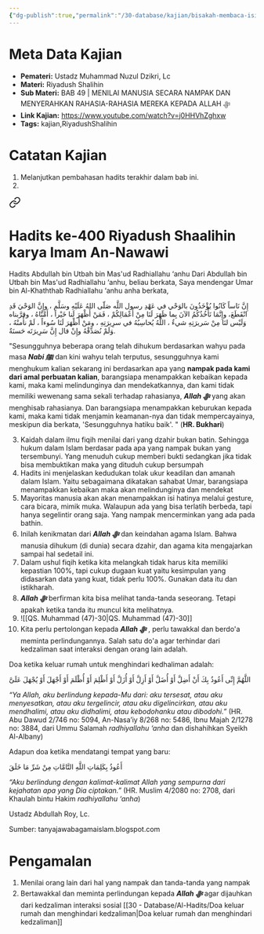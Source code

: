 ```yaml
---
{"dg-publish":true,"permalink":"/30-database/kajian/bisakah-membaca-isi-hati-manusia/","tags":["kajian","RiyadushShalihin"]}
---
```


   
# Meta Data Kajian 
<div><ul class="dataview list-view-ul"><li><span><strong>Pemateri:</strong> Ustadz Muhammad Nuzul Dzikri, Lc</span></li><li><span><strong>Materi:</strong> Riyadush Shalihin</span></li><li><span><strong>Sub Materi:</strong> BAB 49 | MENILAI MANUSIA SECARA NAMPAK DAN MENYERAHKAN RAHASIA-RAHASIA MEREKA KEPADA ALLAH ﷻ</span></li><li><span><strong>Link Kajian:</strong> <a rel="noopener nofollow" class="external-link" href="https://www.youtube.com/watch?v=j0HHVhZghxw" target="_blank">https://www.youtube.com/watch?v=j0HHVhZghxw</a></span></li><li><span><strong>Tags:</strong> kajian,RiyadushShalihin</span></li></ul></div>

# Catatan Kajian
1. Melanjutkan pembahasan hadits terakhir dalam bab ini.
2. 
<div class="transclusion internal-embed is-loaded"><a class="markdown-embed-link" href="/30-database/al-hadits/hadits-ke-400-riyadush-shaalihin-karya-imam-an-nawawi/" aria-label="Open link"><svg xmlns="http://www.w3.org/2000/svg" width="24" height="24" viewBox="0 0 24 24" fill="none" stroke="currentColor" stroke-width="2" stroke-linecap="round" stroke-linejoin="round" class="svg-icon lucide-link"><path d="M10 13a5 5 0 0 0 7.54.54l3-3a5 5 0 0 0-7.07-7.07l-1.72 1.71"></path><path d="M14 11a5 5 0 0 0-7.54-.54l-3 3a5 5 0 0 0 7.07 7.07l1.71-1.71"></path></svg></a><div class="markdown-embed">




  

# Hadits ke-400 Riyadush Shaalihin karya Imam An-Nawawi
Hadits Abdullah bin Utbah bin Mas'ud Radhiallahu ‘anhu Dari Abdullah bin Utbah bin Mas'ud Radhiallahu ‘anhu, beliau berkata, Saya mendengar Umar bin Al-Khaththab Radhiallahu ‘anhu anha berkata,

إِنَّ نَاساً كَانُوا يُؤْخَذُونَ بالوَحْي في عَهْدِ رسول اللَّه صَلّى اللهُ عَلَيْهِ وسَلَّم ، وإِنَّ الوَحْيَ قَدِ انْقَطَعَ، وإِنَّمَا نَأْخُذُكُمُ الآنَ بِما ظَهَرَ لَنَا مِنْ أَعْمَالِكُمْ ، فَمَنْ أَظْهَرَ لَنا خَيْراً ، أَمَّنَّاهُ ، وقرَّبناه وَلَيْس لنَا مِنْ سَريرَتِهِ شيءٌ ، اللَّهُ يُحاسِبُهُ في سرِيرَتِهِ ، ومَنْ أَظْهَرَ لَنَا سُوءاً ، لَمْ نأْمنْهُ ، وَلَمْ نُصَدِّقْهُ وإِنْ قال إِنَّ سَرِيرَتَه حَسنَةٌ.

"Sesungguhnya beberapa orang telah dihukum berdasarkan wahyu pada masa ***Nabi ﷺ***   dan kini wahyu telah terputus, sesungguhnya kami menghukum kalian sekarang ini berdasarkan apa yang **nampak pada kami dari amal perbuatan kalian**, barangsiapa menampakkan kebaikan kepada kami, maka kami melindunginya dan mendekatkannya, dan kami tidak memiliki wewenang sama sekali terhadap rahasianya, ***Allah ﷻ***  yang akan menghisab rahasianya. Dan barangsiapa menampakkan keburukan kepada kami, maka kami tidak menjamin keamanan-nya dan tidak mempercayainya, meskipun dia berkata, 'Sesungguhnya hatiku baik'. " (**HR. Bukhari**)

</div></div>

3. Kaidah dalam ilmu fiqih menilai dari yang dzahir bukan batin. Sehingga hukum dalam Islam berdasar pada apa yang nampak bukan yang tersembunyi. Yang menuduh cukup memberi bukti sedangkan jika tidak bisa membuktikan maka yang dituduh cukup bersumpah
4. Hadits ini menjelaskan kedudukan tolak ukur keadilan dan amanah dalam Islam. Yaitu sebagaimana dikatakan sahabat Umar, barangsiapa menampakkan kebaikan maka akan melindunginya dan mendekat 
5. Mayoritas manusia akan akan menampakkan isi hatinya melalui gesture, cara bicara, mimik muka. Walaupun ada yang bisa terlatih berbeda, tapi hanya segelintir orang saja. Yang nampak mencerminkan yang ada pada bathin.
6. Inilah kenikmatan dari ***Allah ﷻ*** dan keindahan agama Islam. Bahwa manusia dihukum (di dunia) secara dzahir, dan agama kita mengajarkan sampai hal sedetail ini.
7. Dalam ushul fiqih ketika kita melangkah tidak harus kita memiliki kepastian 100%, tapi cukup dugaan kuat yaitu kesimpulan yang didasarkan data yang kuat, tidak perlu 100%. Gunakan data itu dan istikharah.
8. ***Allah ﷻ*** berfirman kita bisa melihat tanda-tanda seseorang. Tetapi apakah ketika tanda itu muncul kita melihatnya.
9. ![[QS. Muhammad (47)-30\|QS. Muhammad (47)-30]]
10. Kita perlu pertolongan kepada ***Allah ﷻ*** , perlu tawakkal dan berdo'a meminta perlindungannya. Salah satu do'a agar terhindar dari kedzaliman saat interaksi dengan orang lain adalah. 
<div class="transclusion internal-embed is-loaded"><div class="markdown-embed">



Doa ketika keluar rumah untuk menghindari kedhaliman adalah:

اللَّهُمَّ إِنِّى أَعُوذُ بِكَ أَنْ أَضِلَّ أَوْ أُضَلَّ أَوْ أَزِلَّ أَوْ أُزَلَّ أَوْ أَظْلِمَ أَوْ أُظْلَمَ أَوْ أَجْهَلَ أَوْ يُجْهَلَ عَلَىَّ

_“Ya Allah, aku berlindung kepada-Mu dari: aku tersesat, atau aku menyesatkan, atau aku tergelincir, atau aku digelincirkan, atau aku mendhalimi, atau aku didhalimi, atau kebodohanku atau dibodohi.”_ (HR. Abu Dawud 2/746 no: 5094, An-Nasa’iy 8/268 no: 5486, Ibnu Majah 2/1278 no: 3884, dari Ummu Salamah _radhiyallahu ‘anha_ dan dishahihkan Syeikh Al-Albany)  

Adapun doa ketika mendatangi tempat yang baru:

أَعُوذُ بِكَلِمَاتِ اللَّهِ التَّامَّاتِ مِنْ شَرِّ مَا خَلَقَ

_“Aku berlindung dengan kalimat-kalimat Allah yang sempurna dari kejahatan apa yang Dia ciptakan.”_ (HR. Muslim 4/2080 no: 2708, dari Khaulah bintu Hakim _radhiyallahu ‘anha_)

Ustadz Abdullah Roy, Lc.

Sumber: tanyajawabagamaislam.blogspot.com

</div></div>



# Pengamalan
1. Menilai orang lain dari hal yang nampak dan tanda-tanda yang nampak
2. Bertawakkal dan meminta perlindungan kepada ***Allah ﷻ*** agar dijauhkan dari kedzaliman interaksi sosial [[30 - Database/Al-Hadits/Doa keluar rumah dan menghindari kedzaliman\|Doa keluar rumah dan menghindari kedzaliman]]
 
